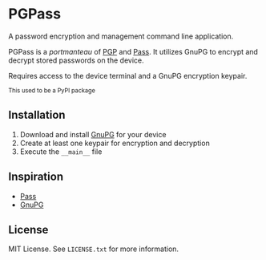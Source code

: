 # PGPass
A password encryption and management command line application.

PGPass is a *portmanteau* of [PGP](https://www.openpgp.org/) and [Pass](https://www.passwordstore.org/). It utilizes GnuPG to encrypt and decrypt stored passwords on the device. 

Requires access to the device terminal and a GnuPG encryption keypair.

<sub>This used to be a PyPI package</sub>

## Installation

1. Download and install [GnuPG](https://gnupg.org/) for your device
2. Create at least one keypair for encryption and decryption
3. Execute the `__main__` file

## Inspiration
* [Pass](https://www.passwordstore.org/)
* [GnuPG](https://gnupg.org/)

## License
MIT License. See `LICENSE.txt` for more information.
